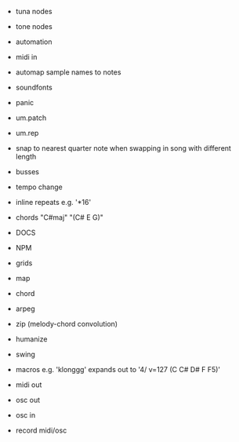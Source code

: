 - tuna nodes
- tone nodes
- automation
- midi in

- automap sample names to notes
- soundfonts
- panic
- um.patch
- um.rep
- snap to nearest quarter note when swapping in song with different length
- busses
- tempo change
- inline repeats e.g. '\*16'
- chords "C#maj" "(C# E G)"
- DOCS
- NPM
- grids
- map
- chord
- arpeg
- zip (melody-chord convolution)
- humanize
- swing
- macros e.g. 'klonggg' expands out to '4/ v=127 (C C# D# F F5)'
- midi out
- osc out
- osc in
- record midi/osc
